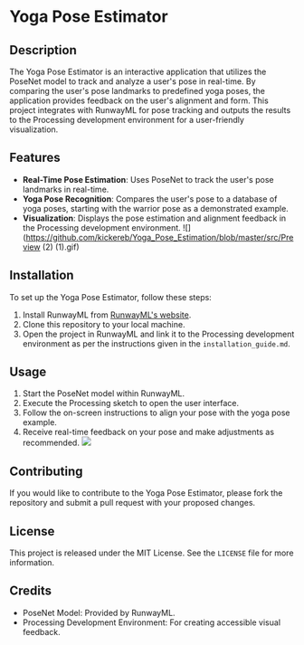# Yoga Pose Estimator

## Description
The Yoga Pose Estimator is an interactive application that utilizes the PoseNet model to track and analyze a user's pose in real-time. By comparing the user's pose landmarks to predefined yoga poses, the application provides feedback on the user's alignment and form. This project integrates with RunwayML for pose tracking and outputs the results to the Processing development environment for a user-friendly visualization.

## Features
- **Real-Time Pose Estimation**: Uses PoseNet to track the user's pose landmarks in real-time.
- **Yoga Pose Recognition**: Compares the user's pose to a database of yoga poses, starting with the warrior pose as a demonstrated example.
- **Visualization**: Displays the pose estimation and alignment feedback in the Processing development environment.
![](https://github.com/kickereb/Yoga_Pose_Estimation/blob/master/src/Preview (2) (1).gif)

## Installation
To set up the Yoga Pose Estimator, follow these steps:
1. Install RunwayML from [RunwayML's website](https://runwayml.com/).
2. Clone this repository to your local machine.
3. Open the project in RunwayML and link it to the Processing development environment as per the instructions given in the `installation_guide.md`.

## Usage
1. Start the PoseNet model within RunwayML.
2. Execute the Processing sketch to open the user interface.
3. Follow the on-screen instructions to align your pose with the yoga pose example.
4. Receive real-time feedback on your pose and make adjustments as recommended.
![](https://github.com/kickereb/Yoga_Pose_Estimation/blob/master/src/Preview.gif)

## Contributing
If you would like to contribute to the Yoga Pose Estimator, please fork the repository and submit a pull request with your proposed changes.

## License
This project is released under the MIT License. See the `LICENSE` file for more information.

## Credits
- PoseNet Model: Provided by RunwayML.
- Processing Development Environment: For creating accessible visual feedback.
